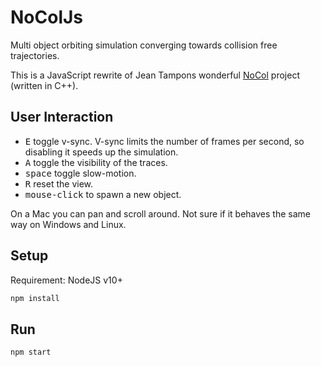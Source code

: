 # NoColJs

Multi object orbiting simulation converging towards collision free trajectories.

This is a JavaScript rewrite of Jean Tampons wonderful [NoCol](https://github.com/johnBuffer/NoCol) project (written in C++).


## User Interaction

* <kbd>E</kbd> toggle v-sync. V-sync limits the number of frames per second, so disabling it speeds up the simulation.
* <kbd>A</kbd> toggle the visibility of the traces.
* <kbd>space</kbd> toggle slow-motion.
* <kbd>R</kbd> reset the view.
* <kbd>mouse-click</kbd> to spawn a new object.

On a Mac you can pan and scroll around. Not sure if it behaves the same way on Windows and Linux.

## Setup

Requirement: NodeJS v10+

```sh
npm install
```

## Run

```sh
npm start
```

